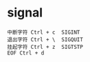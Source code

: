 # signal

```
中断字符 Ctrl + c  SIGINT
退出字符 Ctrl + \  SIGQUIT
挂起字符 Ctrl + z  SIGTSTP
EOF Ctrl + d

```
